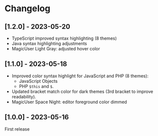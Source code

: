 # Changelog

## [1.2.0] - 2023-05-20
- TypeScript improved syntax highlighting (8 themes)
- Java syntax highlighting adjustments
- MagicUser Light Gray: adjusted hover color

## [1.1.0] - 2023-05-18
- Improved color syntax highlight for JavaScript and PHP (8 themes):
  - JavaScript Objects
  - PHP `$this` and `$`. 
- Updated bracket match color for dark themes (3rd bracket to improve readability).
- MagicUser Space Night: editor foreground color dimmed 

## [1.0.0] - 2023-05-16
First release
